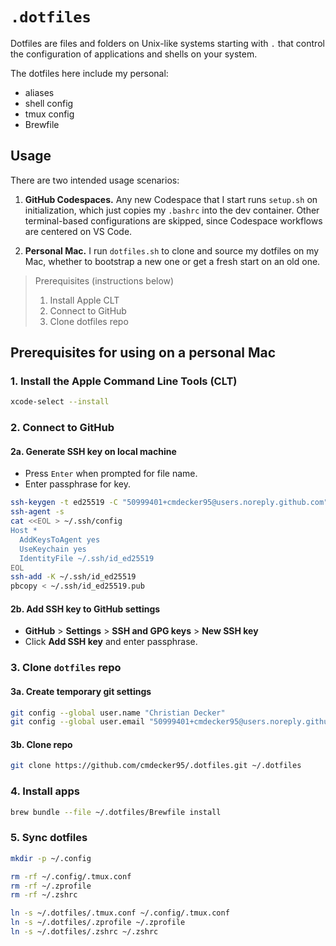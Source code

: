 # `.dotfiles`

Dotfiles are files and folders on Unix-like systems starting with `.` that control the configuration of applications and shells on your system.

The dotfiles here include my personal:

- aliases
- shell config
- tmux config
- Brewfile

## Usage

There are two intended usage scenarios:

1. **GitHub Codespaces.** Any new Codespace that I start runs `setup.sh` on initialization, which just copies my `.bashrc` into the dev container. Other terminal-based configurations are skipped, since Codespace workflows are centered on VS Code.

2. **Personal Mac.** I run `dotfiles.sh` to clone and source my dotfiles on my Mac, whether to bootstrap a new one or get a fresh start on an old one.

> Prerequisites (instructions below)
>
> 1. Install Apple CLT
> 2. Connect to GitHub
> 3. Clone dotfiles repo

## Prerequisites for using on a personal Mac

### 1. Install the Apple Command Line Tools (CLT)

```sh
xcode-select --install
```

### 2. Connect to GitHub

#### 2a. Generate SSH key on local machine

- Press `Enter` when prompted for file name.
- Enter passphrase for key.

```sh
ssh-keygen -t ed25519 -C "50999401+cmdecker95@users.noreply.github.com"
ssh-agent -s
cat <<EOL > ~/.ssh/config
Host *
  AddKeysToAgent yes
  UseKeychain yes
  IdentityFile ~/.ssh/id_ed25519
EOL
ssh-add -K ~/.ssh/id_ed25519
pbcopy < ~/.ssh/id_ed25519.pub
```

#### 2b. Add SSH key to GitHub settings

- **GitHub** > **Settings** > **SSH and GPG keys** > **New SSH key**
- Click **Add SSH key** and enter passphrase.

### 3. Clone `dotfiles` repo

#### 3a. Create temporary git settings

```sh
git config --global user.name "Christian Decker"
git config --global user.email "50999401+cmdecker95@users.noreply.github.com"
```

#### 3b. Clone repo

```sh
git clone https://github.com/cmdecker95/.dotfiles.git ~/.dotfiles
```

### 4. Install apps

```sh
brew bundle --file ~/.dotfiles/Brewfile install
```

### 5. Sync dotfiles

```sh
mkdir -p ~/.config

rm -rf ~/.config/.tmux.conf
rm -rf ~/.zprofile
rm -rf ~/.zshrc

ln -s ~/.dotfiles/.tmux.conf ~/.config/.tmux.conf
ln -s ~/.dotfiles/.zprofile ~/.zprofile
ln -s ~/.dotfiles/.zshrc ~/.zshrc
```
